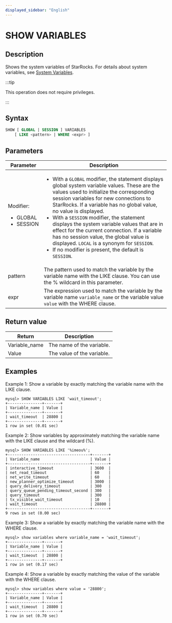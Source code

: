 ```yaml
---
displayed_sidebar: "English"
---
```


# SHOW VARIABLES

## Description

Shows the system variables of StarRocks. For details about system variables, see [System Variables](../../../../reference/System_variable.md).

:::tip

This operation does not require privileges.

:::

## Syntax

```SQL
SHOW [ GLOBAL | SESSION ] VARIABLES
    [ LIKE <pattern> | WHERE <expr> ]
```

## Parameters

| **Parameter**          | **Description**                                              |
| ---------------------- | ------------------------------------------------------------ |
| Modifier:<ul><li>GLOBAL</li><li>SESSION</li></ul> | <ul><li>With a `GLOBAL` modifier, the statement displays global system variable values. These are the values used to initialize the corresponding session variables for new connections to StarRocks. If a variable has no global value, no value is displayed.</li><li>With a `SESSION` modifier, the statement displays the system variable values that are in effect for the current connection. If a variable has no session value, the global value is displayed. `LOCAL` is a synonym for `SESSION`.</li><li>If no modifier is present, the default is `SESSION`.</li></ul> |
| pattern                | The pattern used to match the variable by the variable name with the LIKE clause. You can use the % wildcard in this parameter. |
| expr                   | The expression used to match the variable by the variable name `variable_name` or the variable value `value` with the WHERE clause. |

## Return value

| **Return**    | **Description**            |
| ------------- | -------------------------- |
| Variable_name | The name of the variable.  |
| Value         | The value of the variable. |

## Examples

Example 1: Show a variable by exactly matching the variable name with the LIKE clause.

```Plain
mysql> SHOW VARIABLES LIKE 'wait_timeout';
+---------------+-------+
| Variable_name | Value |
+---------------+-------+
| wait_timeout  | 28800 |
+---------------+-------+
1 row in set (0.01 sec)
```

Example 2: Show variables by approximately matching the variable name with the LIKE clause and the wildcard (%).

```Plain
mysql> SHOW VARIABLES LIKE '%imeou%';
+------------------------------------+-------+
| Variable_name                      | Value |
+------------------------------------+-------+
| interactive_timeout                | 3600  |
| net_read_timeout                   | 60    |
| net_write_timeout                  | 60    |
| new_planner_optimize_timeout       | 3000  |
| query_delivery_timeout             | 300   |
| query_queue_pending_timeout_second | 300   |
| query_timeout                      | 300   |
| tx_visible_wait_timeout            | 10    |
| wait_timeout                       | 28800 |
+------------------------------------+-------+
9 rows in set (0.00 sec)
```

Example 3: Show a variable by exactly matching the variable name with the WHERE clause.

```Plain
mysql> show variables where variable_name = 'wait_timeout';
+---------------+-------+
| Variable_name | Value |
+---------------+-------+
| wait_timeout  | 28800 |
+---------------+-------+
1 row in set (0.17 sec)
```

Example 4: Show a variable by exactly matching the value of the variable with the WHERE clause.

```Plain
mysql> show variables where value = '28800';
+---------------+-------+
| Variable_name | Value |
+---------------+-------+
| wait_timeout  | 28800 |
+---------------+-------+
1 row in set (0.70 sec)
```

